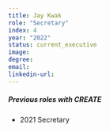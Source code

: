 ```yaml
---
title: Jay Kwak
role: "Secretary"
index: 4
year: "2022"
status: current_executive
image:
degree:
email:
linkedin-url:
---
```

##### Previous roles with CREATE

- 2021 Secretary
